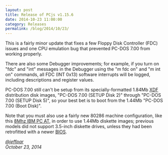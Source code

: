 ```yaml
---
layout: post
title: Release of PCjs v1.15.6
date: 2014-10-23 11:00:00
category: Releases
permalink: /blog/2014/10/23/
---
```


This is a fairly minor update that fixes a few Floppy Disk Controller (FDC) issues and one CPU emulation bug
that prevented PC-DOS 7.00 from working properly.

There are also some Debugger improvements; for example, if you turn on "fdc" and "int" messages in the
Debugger using the "m fdc on" and "m int on" commands, all FDC (INT 0x13) software interrupts will be logged,
including descriptions and register values.

PC-DOS 7.00 still can't be setup from its specially-formatted 1.84Mb [XDF](http://www.os2museum.com/wp/the-xdf-diskette-format/)
distribution disk images, "PC-DOS 7.00 (SETUP Disk 2)" through "PC-DOS 7.00 (SETUP Disk 5)", so your best bet is to boot
from the 1.44Mb "PC-DOS 7.00 (Boot Disk)".

Note that you must also use a fairly new 80286 machine configuration, like this [8Mhz IBM PC AT](/devices/pc/machine/5170/ega/1152kb/rev3/),
in order to use 1.44Mb diskette images; previous models did not support 3.5-inch diskette drives, unless they had been retrofitted
with a newer [BIOS](/devices/pc/bios/5170/).

*[@jeffpar](http://twitter.com/jeffpar)*  
*October 23, 2014*
